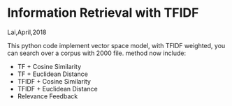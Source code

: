 # Information Retrieval with TFIDF
Lai,April,2018


This python code implement vector space model, with TFIDF weighted, you can search over a corpus with 2000 file.
method now include:

* TF + Cosine Similarity
* TF + Euclidean Distance
* TFIDF + Cosine Similarity
* TFIDF + Euclidean Distance
* Relevance Feedback 


